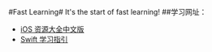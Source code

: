 #Fast Learning#
It's the start of fast learning!
##学习网址：
- [iOS 资源大全中文版](https://github.com/jobbole/awesome-ios-cn)
- [Swift 学习指引](http://www.swiftguide.cn/)
